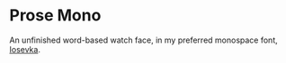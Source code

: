 # Prose Mono

An unfinished word-based watch face, in my preferred monospace font, [Iosevka](https://github.com/be5invis/Iosevka).
